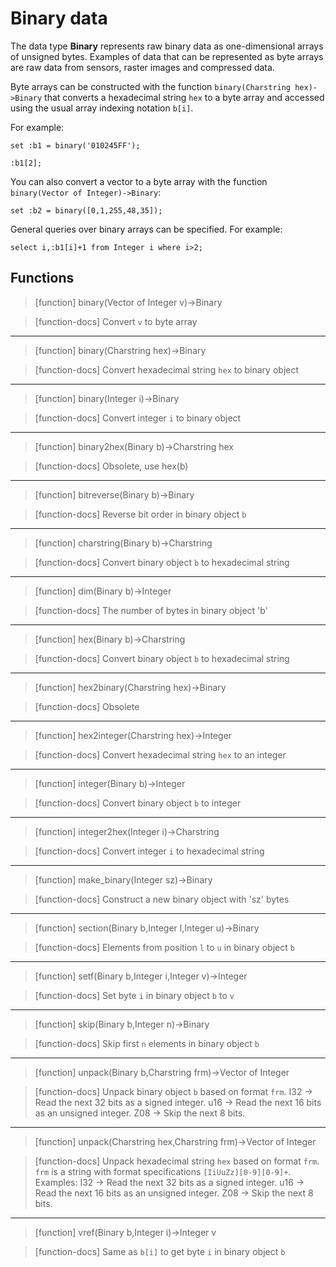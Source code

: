# Binary data
The data type **Binary** represents raw binary data as one-dimensional
arrays of unsigned bytes.  Examples of data that can be represented
as byte arrays are raw data from sensors, raster images and compressed
data.

Byte arrays can be constructed with the function `binary(Charstring
hex)->Binary` that converts a hexadecimal string `hex` to a byte array
and accessed using the usual array indexing notation `b[i]`.

For example:
```LIVE
set :b1 = binary('010245FF');

:b1[2];
```

You can also convert a vector to a byte array with the function
`binary(Vector of Integer)->Binary`:

```LIVE
set :b2 = binary([0,1,255,48,35]);
```
General queries over binary arrays can be specified. For example:
```LIVE
select i,:b1[i]+1 from Integer i where i>2;
```

## Functions

> [function]
> binary(Vector of Integer v)->Binary

> [function-docs]
> Convert `v` to byte array 



___

> [function]
> binary(Charstring hex)->Binary

> [function-docs]
> Convert hexadecimal string `hex` to binary object 



___

> [function]
> binary(Integer i)->Binary

> [function-docs]
> Convert integer `i` to binary object 



___

> [function]
> binary2hex(Binary b)->Charstring hex

> [function-docs]
> Obsolete, use hex(b) 



___

> [function]
> bitreverse(Binary b)->Binary

> [function-docs]
> Reverse bit order in binary object `b` 



___

> [function]
> charstring(Binary b)->Charstring

> [function-docs]
> Convert binary object `b` to hexadecimal string 



___

> [function]
> dim(Binary b)->Integer

> [function-docs]
> The number of bytes in binary object 'b' 



___

> [function]
> hex(Binary b)->Charstring

> [function-docs]
> Convert binary object `b` to hexadecimal string 



___

> [function]
> hex2binary(Charstring hex)->Binary

> [function-docs]
> Obsolete 



___

> [function]
> hex2integer(Charstring hex)->Integer

> [function-docs]
> Convert hexadecimal string `hex` to an integer  



___

> [function]
> integer(Binary b)->Integer

> [function-docs]
> Convert binary object `b` to integer 



___

> [function]
> integer2hex(Integer i)->Charstring

> [function-docs]
> Convert integer `i` to hexadecimal string 



___

> [function]
> make_binary(Integer sz)->Binary

> [function-docs]
> Construct a new binary object with 'sz' bytes 



___

> [function]
> section(Binary b,Integer l,Integer u)->Binary

> [function-docs]
> Elements from position `l` to `u` in binary object `b` 



___

> [function]
> setf(Binary b,Integer i,Integer v)->Integer

> [function-docs]
> Set byte `i` in binary object `b` to `v` 



___

> [function]
> skip(Binary b,Integer n)->Binary

> [function-docs]
> Skip first `n` elements in binary object `b` 



___

> [function]
> unpack(Binary b,Charstring frm)->Vector of Integer

> [function-docs]
> Unpack binary object `b` based on format `frm`. 
>      I32 -> Read the next 32 bits as a signed integer. 
>      u16 -> Read the next 16 bits as an unsigned integer.
>      Z08 -> Skip the next 8 bits.
>   



___

> [function]
> unpack(Charstring hex,Charstring frm)->Vector of Integer

> [function-docs]
> Unpack hexadecimal string `hex` based on format `frm`. 
>      `frm` is a string with format specifications `[IiUuZz][0-9][0-9]+`. 
>      Examples:
>       I32 -> Read the next 32 bits as a signed integer. 
>       u16 -> Read the next 16 bits as an unsigned integer.
>       Z08 -> Skip the next 8 bits.
>   



___

> [function]
> vref(Binary b,Integer i)->Integer v

> [function-docs]
> Same as `b[i]` to get byte `i` in binary object `b` 


